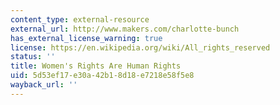 ```yaml
---
content_type: external-resource
external_url: http://www.makers.com/charlotte-bunch
has_external_license_warning: true
license: https://en.wikipedia.org/wiki/All_rights_reserved
status: ''
title: Women's Rights Are Human Rights
uid: 5d53ef17-e30a-42b1-8d18-e7218e58f5e8
wayback_url: ''
---
```


